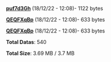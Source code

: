 [**puf7d3Gh**](/data/puf7d3Gh.txt) (18/12/22 - 12:08)- 1122 bytes

[**QEQFXqBp**](/data/QEQFXqBp.txt) (18/12/22 - 12:08)- 633 bytes

[**QEQFXqBp**](/data/QEQFXqBp.txt) (18/12/22 - 12:08)- 633 bytes

**Total Datas**: 540

**Total Size**: 3.69 MB / 3.7 MB